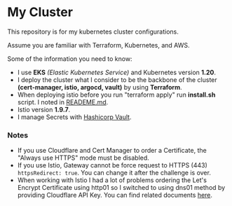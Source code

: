 # My Cluster 
This repository is for my kubernetes cluster configurations.

Assume you are familiar with Terraform, Kubernetes, and AWS.

Some of the information you need to know:
- I use **EKS** *(Elastic Kubernetes Service)* and Kubernetes version **1.20**.
- I deploy the cluster what I consider to be the backbone of the cluster **(cert-manager, istio, argocd, vault)** by using **Terraform**.
- When deploying istio before you run "terraform apply" run **install.sh** script. I noted in [READEME.md](./istio/README.md).
- Istio version **1.9.7**.
- I manage Secrets with [Hashicorp Vault](https://www.vaultproject.io/). 

### Notes
- If you use Cloudflare and Cert Manager to order a Certificate, the "Always use HTTPS" mode must be disabled. 
- If you use Istio, Gateway cannot be force request to HTTPS (443) `httpsRedirect: true`. You can change it after the challenge is over.
- When working with Istio I had a lot of problems ordering the Let's Encrypt Certificate using http01 so I switched to using dns01 method by providing Cloudflare API Key. You can find related documents [here](https://cert-manager.io/docs/configuration/acme/dns01/cloudflare/). 
